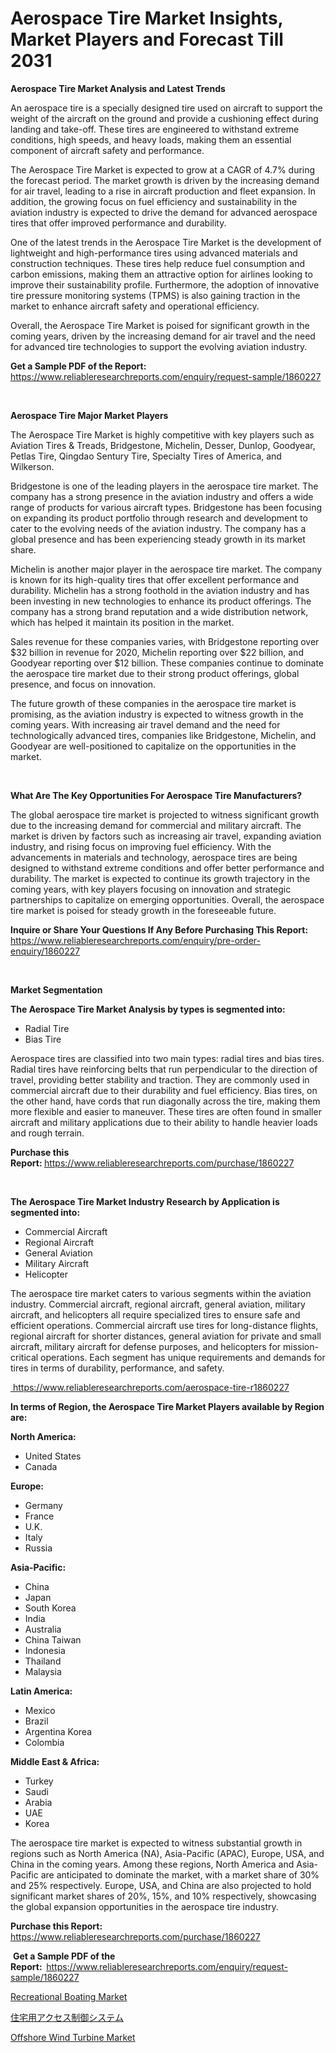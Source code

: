 <p><h1>Aerospace Tire Market Insights, Market Players and Forecast Till 2031</h1></p><p><strong>Aerospace Tire Market Analysis and Latest Trends</strong></p>
<p><p>An aerospace tire is a specially designed tire used on aircraft to support the weight of the aircraft on the ground and provide a cushioning effect during landing and take-off. These tires are engineered to withstand extreme conditions, high speeds, and heavy loads, making them an essential component of aircraft safety and performance.</p><p>The Aerospace Tire Market is expected to grow at a CAGR of 4.7% during the forecast period. The market growth is driven by the increasing demand for air travel, leading to a rise in aircraft production and fleet expansion. In addition, the growing focus on fuel efficiency and sustainability in the aviation industry is expected to drive the demand for advanced aerospace tires that offer improved performance and durability.</p><p>One of the latest trends in the Aerospace Tire Market is the development of lightweight and high-performance tires using advanced materials and construction techniques. These tires help reduce fuel consumption and carbon emissions, making them an attractive option for airlines looking to improve their sustainability profile. Furthermore, the adoption of innovative tire pressure monitoring systems (TPMS) is also gaining traction in the market to enhance aircraft safety and operational efficiency.</p><p>Overall, the Aerospace Tire Market is poised for significant growth in the coming years, driven by the increasing demand for air travel and the need for advanced tire technologies to support the evolving aviation industry.</p></p>
<p><strong>Get a Sample PDF of the Report:&nbsp;</strong> <a href="https://www.reliableresearchreports.com/enquiry/request-sample/1860227">https://www.reliableresearchreports.com/enquiry/request-sample/1860227</a></p>
<p>&nbsp;</p>
<p><strong>Aerospace Tire Major Market Players</strong></p>
<p><p>The Aerospace Tire Market is highly competitive with key players such as Aviation Tires & Treads, Bridgestone, Michelin, Desser, Dunlop, Goodyear, Petlas Tire, Qingdao Sentury Tire, Specialty Tires of America, and Wilkerson. </p><p>Bridgestone is one of the leading players in the aerospace tire market. The company has a strong presence in the aviation industry and offers a wide range of products for various aircraft types. Bridgestone has been focusing on expanding its product portfolio through research and development to cater to the evolving needs of the aviation industry. The company has a global presence and has been experiencing steady growth in its market share.</p><p>Michelin is another major player in the aerospace tire market. The company is known for its high-quality tires that offer excellent performance and durability. Michelin has a strong foothold in the aviation industry and has been investing in new technologies to enhance its product offerings. The company has a strong brand reputation and a wide distribution network, which has helped it maintain its position in the market.</p><p>Sales revenue for these companies varies, with Bridgestone reporting over $32 billion in revenue for 2020, Michelin reporting over $22 billion, and Goodyear reporting over $12 billion. These companies continue to dominate the aerospace tire market due to their strong product offerings, global presence, and focus on innovation. </p><p>The future growth of these companies in the aerospace tire market is promising, as the aviation industry is expected to witness growth in the coming years. With increasing air travel demand and the need for technologically advanced tires, companies like Bridgestone, Michelin, and Goodyear are well-positioned to capitalize on the opportunities in the market.</p></p>
<p>&nbsp;</p>
<p><strong>What Are The Key Opportunities For Aerospace Tire Manufacturers?</strong></p>
<p><p>The global aerospace tire market is projected to witness significant growth due to the increasing demand for commercial and military aircraft. The market is driven by factors such as increasing air travel, expanding aviation industry, and rising focus on improving fuel efficiency. With the advancements in materials and technology, aerospace tires are being designed to withstand extreme conditions and offer better performance and durability. The market is expected to continue its growth trajectory in the coming years, with key players focusing on innovation and strategic partnerships to capitalize on emerging opportunities. Overall, the aerospace tire market is poised for steady growth in the foreseeable future.</p></p>
<p><strong>Inquire or Share Your Questions If Any Before Purchasing This Report:</strong> <a href="https://www.reliableresearchreports.com/enquiry/pre-order-enquiry/1860227">https://www.reliableresearchreports.com/enquiry/pre-order-enquiry/1860227</a></p>
<p>&nbsp;</p>
<p><strong>Market Segmentation</strong></p>
<p><strong>The Aerospace Tire Market Analysis by types is segmented into:</strong></p>
<p><ul><li>Radial Tire</li><li>Bias Tire</li></ul></p>
<p><p>Aerospace tires are classified into two main types: radial tires and bias tires. Radial tires have reinforcing belts that run perpendicular to the direction of travel, providing better stability and traction. They are commonly used in commercial aircraft due to their durability and fuel efficiency. Bias tires, on the other hand, have cords that run diagonally across the tire, making them more flexible and easier to maneuver. These tires are often found in smaller aircraft and military applications due to their ability to handle heavier loads and rough terrain.</p></p>
<p><strong>Purchase this Report:&nbsp;</strong><a href="https://www.reliableresearchreports.com/purchase/1860227">https://www.reliableresearchreports.com/purchase/1860227</a></p>
<p>&nbsp;</p>
<p><strong>The Aerospace Tire Market Industry Research by Application is segmented into:</strong></p>
<p><ul><li>Commercial Aircraft</li><li>Regional Aircraft</li><li>General Aviation</li><li>Military Aircraft</li><li>Helicopter</li></ul></p>
<p><p>The aerospace tire market caters to various segments within the aviation industry. Commercial aircraft, regional aircraft, general aviation, military aircraft, and helicopters all require specialized tires to ensure safe and efficient operations. Commercial aircraft use tires for long-distance flights, regional aircraft for shorter distances, general aviation for private and small aircraft, military aircraft for defense purposes, and helicopters for mission-critical operations. Each segment has unique requirements and demands for tires in terms of durability, performance, and safety.</p></p>
<p><a href="https://www.reliableresearchreports.com/aerospace-tire-r1860227">&nbsp;https://www.reliableresearchreports.com/aerospace-tire-r1860227</a></p>
<p><strong>In terms of Region, the Aerospace Tire Market Players available by Region are:</strong></p>
<p>
    <p> <strong> North America: </strong>
        <ul>
            <li>United States</li>
            <li>Canada</li>
        </ul>
        </p> 
    <p> <strong> Europe: </strong>
        <ul>
            <li>Germany</li>
            <li>France</li>
            <li>U.K.</li>
            <li>Italy</li>
            <li>Russia</li>
        </ul>
        </p> 
    <p> <strong> Asia-Pacific: </strong>
        <ul>
            <li>China</li>
            <li>Japan</li>
            <li>South Korea</li>
            <li>India</li>
            <li>Australia</li>
            <li>China Taiwan</li>
            <li>Indonesia</li>
            <li>Thailand</li>
            <li>Malaysia</li>
        </ul>
        </p> 
    <p> <strong> Latin America: </strong>
        <ul>
            <li>Mexico</li>
            <li>Brazil</li>
            <li>Argentina Korea</li>
            <li>Colombia</li>
        </ul>
        </p> 
    <p> <strong> Middle East & Africa: </strong>
        <ul>
            <li>Turkey</li>
            <li>Saudi</li>
            <li>Arabia</li>
            <li>UAE</li>
            <li>Korea</li>
        </ul>
    </p>
    </p>
<p><p>The aerospace tire market is expected to witness substantial growth in regions such as North America (NA), Asia-Pacific (APAC), Europe, USA, and China in the coming years. Among these regions, North America and Asia-Pacific are anticipated to dominate the market, with a market share of 30% and 25% respectively. Europe, USA, and China are also projected to hold significant market shares of 20%, 15%, and 10% respectively, showcasing the global expansion opportunities in the aerospace tire industry.</p></p>
<p><strong>Purchase this Report: </strong><a href="https://www.reliableresearchreports.com/purchase/1860227">https://www.reliableresearchreports.com/purchase/1860227</a></p>
<p>&nbsp;<strong>Get a Sample PDF of the Report:&nbsp;&nbsp;</strong><a href="https://www.reliableresearchreports.com/enquiry/request-sample/1860227">https://www.reliableresearchreports.com/enquiry/request-sample/1860227</a></p>
<p><strong></strong></p>
<p><p><a href="https://github.com/jerrycopelandthomaswsqd8q/Market-Research-Report-List-2/blob/main/recreational-boating-market.md">Recreational Boating Market</a></p><p><a href="https://github.com/Sophiaard2003/Market-Research-Report-List-1/blob/main/475838121856.md">住宅用アクセス制御システム</a></p><p><a href="https://github.com/brenzgnarento/Market-Research-Report-List-2/blob/main/offshore-wind-turbine-market.md">Offshore Wind Turbine Market</a></p></p>